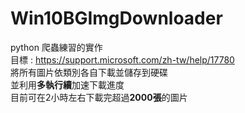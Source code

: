 # Win10BGImgDownloader
python 爬蟲練習的實作  \
目標 : https://support.microsoft.com/zh-tw/help/17780 \
將所有圖片依類別各自下載並儲存到硬碟 \
並利用<b>多執行續</b>加速下載進度 \
目前可在2小時左右下載完超過<b>2000張</b>的圖片
